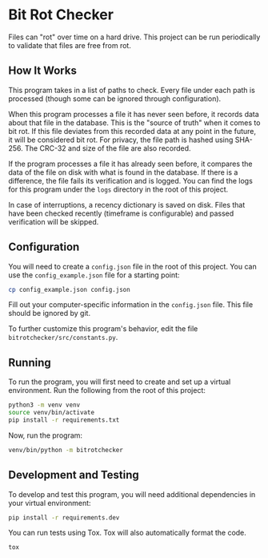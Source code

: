 # Bit Rot Checker
Files can "rot" over time on a hard drive.
This project can be run periodically to validate that files are free from rot.

## How It Works
This program takes in a list of paths to check.
Every file under each path is processed (though some can be ignored through configuration).

When this program processes a file it has never seen before, it records data about that file in the database.
This is the "source of truth" when it comes to bit rot.
If this file deviates from this recorded data at any point in the future, it will be considered bit rot.
For privacy, the file path is hashed using SHA-256.
The CRC-32 and size of the file are also recorded.

If the program processes a file it has already seen before, it compares the data of the file on disk with what is found in the database.
If there is a difference, the file fails its verification and is logged.
You can find the logs for this program under the `logs` directory in the root of this project.

In case of interruptions, a recency dictionary is saved on disk.
Files that have been checked recently (timeframe is configurable) and passed verification will be skipped.

## Configuration
You will need to create a `config.json` file in the root of this project.
You can use the `config_example.json` file for a starting point:
```bash
cp config_example.json config.json
```

Fill out your computer-specific information in the `config.json` file.
This file should be ignored by git.

To further customize this program's behavior, edit the file `bitrotchecker/src/constants.py`.

## Running
To run the program, you will first need to create and set up a virtual environment.
Run the following from the root of this project:
```bash
python3 -m venv venv
source venv/bin/activate
pip install -r requirements.txt
```

Now, run the program:
```bash
venv/bin/python -m bitrotchecker
```

## Development and Testing
To develop and test this program, you will need additional dependencies in your virtual environment:
```bash
pip install -r requirements.dev
```

You can run tests using Tox.
Tox will also automatically format the code.
```bash
tox
```
